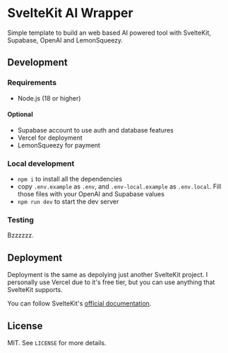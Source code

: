 # SvelteKit AI Wrapper

Simple template to build an web based AI powered tool with SvelteKit, Supabase, OpenAI and LemonSqueezy.

## Development

### Requirements

- Node.js (18 or higher)

#### Optional

- Supabase account to use auth and database features
- Vercel for deployment
- LemonSqueezy for payment

### Local development

- `npm i` to install all the dependencies
- copy `.env.example` as `.env`, and `.env-local.example` as `.env.local`. Fill those files with your OpenAI and Supabase values
- `npm run dev` to start the dev server

### Testing

Bzzzzzz.

## Deployment

Deployment is the same as depolying just another SvelteKit project. I personally use Vercel due to it's free tier, but you can use anything that SvelteKit supports.

You can follow SvelteKit's [official documentation](https://kit.svelte.dev/docs/building-your-app). 

## License

MIT. See `LICENSE` for more details.
